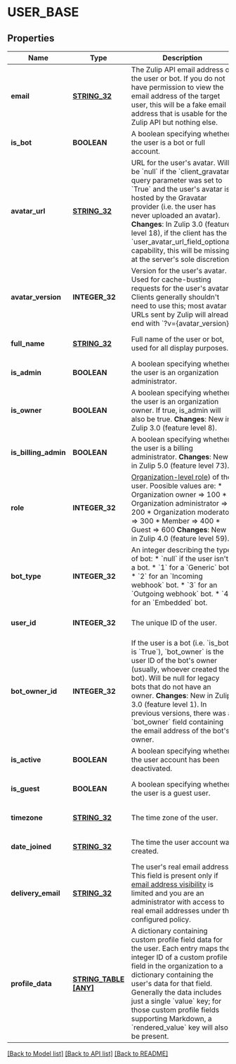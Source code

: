 # USER_BASE

## Properties
Name | Type | Description | Notes
------------ | ------------- | ------------- | -------------
**email** | [**STRING_32**](STRING_32.md) | The Zulip API email address of the user or bot.  If you do not have permission to view the email address of the target user, this will be a fake email address that is usable for the Zulip API but nothing else.  | [optional] [default to null]
**is_bot** | **BOOLEAN** | A boolean specifying whether the user is a bot or full account.  | [optional] [default to null]
**avatar_url** | [**STRING_32**](STRING_32.md) | URL for the user&#39;s avatar.  Will be &#x60;null&#x60; if the &#x60;client_gravatar&#x60; query parameter was set to &#x60;True&#x60; and the user&#39;s avatar is hosted by the Gravatar provider (i.e. the user has never uploaded an avatar).  **Changes**: In Zulip 3.0 (feature level 18), if the client has the &#x60;user_avatar_url_field_optional&#x60; capability, this will be missing at the server&#39;s sole discretion.  | [optional] [default to null]
**avatar_version** | **INTEGER_32** | Version for the user&#39;s avatar.  Used for cache-busting requests for the user&#39;s avatar.  Clients generally shouldn&#39;t need to use this; most avatar URLs sent by Zulip will already end with &#x60;?v&#x3D;{avatar_version}&#x60;.  | [optional] [default to null]
**full_name** | [**STRING_32**](STRING_32.md) | Full name of the user or bot, used for all display purposes.  | [optional] [default to null]
**is_admin** | **BOOLEAN** | A boolean specifying whether the user is an organization administrator.  | [optional] [default to null]
**is_owner** | **BOOLEAN** | A boolean specifying whether the user is an organization owner. If true, is_admin will also be true.  **Changes**: New in Zulip 3.0 (feature level 8).  | [optional] [default to null]
**is_billing_admin** | **BOOLEAN** | A boolean specifying whether the user is a billing administrator.  **Changes**: New in Zulip 5.0 (feature level 73).  | [optional] [default to null]
**role** | **INTEGER_32** | [Organization-level role](/help/roles-and-permissions)) of the user. Poosible values are:  * Organization owner &#x3D;&gt; 100 * Organization administrator &#x3D;&gt; 200 * Organization moderator &#x3D;&gt; 300 * Member &#x3D;&gt; 400 * Guest &#x3D;&gt; 600  **Changes**: New in Zulip 4.0 (feature level 59).  | [optional] [default to null]
**bot_type** | **INTEGER_32** | An integer describing the type of bot: * &#x60;null&#x60; if the user isn&#39;t a bot. * &#x60;1&#x60; for a &#x60;Generic&#x60; bot. * &#x60;2&#x60; for an &#x60;Incoming webhook&#x60; bot. * &#x60;3&#x60; for an &#x60;Outgoing webhook&#x60; bot. * &#x60;4&#x60; for an &#x60;Embedded&#x60; bot.  | [optional] [default to null]
**user_id** | **INTEGER_32** | The unique ID of the user.  | [optional] [default to null]
**bot_owner_id** | **INTEGER_32** | If the user is a bot (i.e. &#x60;is_bot&#x60; is &#x60;True&#x60;), &#x60;bot_owner&#x60; is the user ID of the bot&#39;s owner (usually, whoever created the bot).  Will be null for legacy bots that do not have an owner.  **Changes**: New in Zulip 3.0 (feature level 1).  In previous versions, there was a &#x60;bot_owner&#x60; field containing the email address of the bot&#39;s owner.  | [optional] [default to null]
**is_active** | **BOOLEAN** | A boolean specifying whether the user account has been deactivated.  | [optional] [default to null]
**is_guest** | **BOOLEAN** | A boolean specifying whether the user is a guest user.  | [optional] [default to null]
**timezone** | [**STRING_32**](STRING_32.md) | The time zone of the user.  | [optional] [default to null]
**date_joined** | [**STRING_32**](STRING_32.md) | The time the user account was created.  | [optional] [default to null]
**delivery_email** | [**STRING_32**](STRING_32.md) | The user&#39;s real email address.  This field is present only if [email address visibility](/help/restrict-visibility-of-email-addresses) is limited and you are an administrator with access to real email addresses under the configured policy.  | [optional] [default to null]
**profile_data** | [**STRING_TABLE [ANY]**](ANY.md) | A dictionary containing custom profile field data for the user. Each entry maps the integer ID of a custom profile field in the organization to a dictionary containing the user&#39;s data for that field.  Generally the data includes just a single &#x60;value&#x60; key; for those custom profile fields supporting Markdown, a &#x60;rendered_value&#x60; key will also be present.  | [optional] [default to null]

[[Back to Model list]](../README.md#documentation-for-models) [[Back to API list]](../README.md#documentation-for-api-endpoints) [[Back to README]](../README.md)


